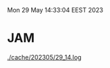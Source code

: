 Mon 29 May 14:33:04 EEST 2023
# JAM
<a href='./cache/202305/29_14.log'>./cache/202305/29_14.log</a>
